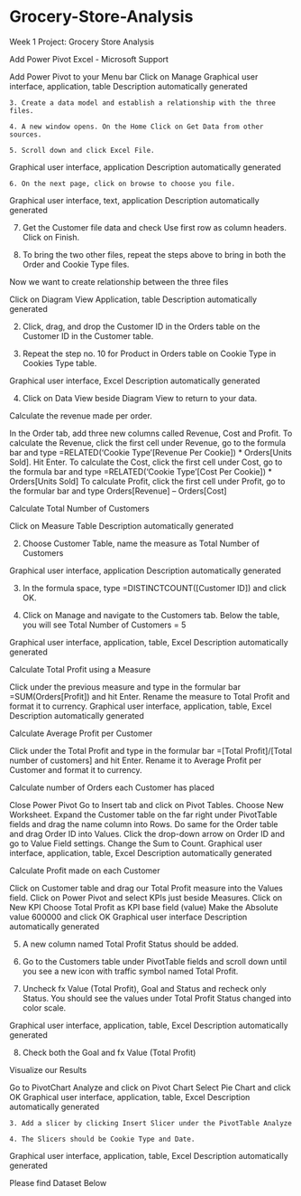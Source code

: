 # Grocery-Store-Analysis
Week 1 Project: Grocery Store Analysis

Add Power Pivot Excel - Microsoft Support

Add Power Pivot to your Menu bar
Click on Manage 
Graphical user interface, application, table  Description automatically generated



    3. Create a data model and establish a relationship with the three files.

    4. A new window opens. On the Home Click on Get Data from other sources.

    5. Scroll down and click Excel File.

Graphical user interface, application  Description automatically generated



    6. On the next page, click on browse to choose you file.

Graphical user interface, text, application  Description automatically generated

   7. Get the Customer file data and check Use first row as column headers. Click on Finish.



   8. To bring the two other files, repeat the steps above to bring in both the Order and Cookie Type files.





Now we want to create relationship between the three files

Click on Diagram View
Application, table  Description automatically generated



   2. Click, drag, and drop the Customer ID in the Orders table on the Customer ID in the Customer table.



   3.  Repeat the step no. 10 for Product in Orders table on Cookie Type in Cookies Type table.

Graphical user interface, Excel  Description automatically generated



   4. Click on Data View beside Diagram View to return to your data.



Calculate the revenue made per order.

In the Order tab, add three new columns called Revenue, Cost and Profit.
To calculate the Revenue, click the first cell under Revenue, go to the formula bar and type =RELATED(‘Cookie Type’[Revenue Per Cookie]) * Orders[Units Sold]. Hit Enter.
To calculate the Cost, click the first cell under Cost, go to the formula bar and type =RELATED(‘Cookie Type’[Cost Per Cookie]) * Orders[Units Sold]
To calculate Profit, click the first cell under Profit, go to the formular bar and type Orders[Revenue] – Orders[Cost]


Calculate Total Number of Customers

Click on Measure
Table  Description automatically generated



  2. Choose Customer Table, name the measure as Total Number of Customers

Graphical user interface, application  Description automatically generated

  3. In the formula space, type =DISTINCTCOUNT([Customer ID]) and click OK.

  4. Click on Manage and navigate to the Customers tab. Below the table, you will see Total Number of Customers = 5

Graphical user interface, application, table, Excel  Description automatically generated





Calculate Total Profit using a Measure

Click under the previous measure and type in the formular bar =SUM(Orders[Profit]) and hit Enter.
Rename the measure to Total Profit and format it to currency.
Graphical user interface, application, table, Excel  Description automatically generated



Calculate Average Profit per Customer

Click under the Total Profit and type in the formular bar =[Total Profit]/[Total number of customers] and hit Enter.
Rename it to Average Profit per Customer and format it to currency.




Calculate number of Orders each Customer has placed

Close Power Pivot
Go to Insert tab and click on Pivot Tables. Choose New Worksheet.
Expand the Customer table on the far right under PivotTable fields and drag the name column into Rows. Do same for the Order table and drag Order ID into Values. 
Click the drop-down arrow on Order ID and go to Value Field settings. Change the Sum to Count.
Graphical user interface, application, table, Excel  Description automatically generated



Calculate Profit made on each Customer

Click on Customer table and drag our Total Profit measure into the Values field.
Click on Power Pivot and select KPIs just beside Measures. Click on New KPI
Choose Total Profit as KPI base field (value)
Make the Absolute value 600000 and click OK
Graphical user interface  Description automatically generated



   5. A new column named Total Profit Status should be added.

   6. Go to the Customers table under PivotTable fields and scroll down until you see a new icon with traffic symbol  named Total Profit.

   7. Uncheck fx Value (Total Profit), Goal and Status and recheck only Status. You should see the values under Total Profit Status changed into color scale.

Graphical user interface, application, table, Excel  Description automatically generated



  8. Check both the Goal and fx Value (Total Profit)

Visualize our Results

Go to PivotChart Analyze and click on Pivot Chart
Select Pie Chart and click OK
Graphical user interface, application, table, Excel  Description automatically generated

    3. Add a slicer by clicking Insert Slicer under the PivotTable Analyze

    4. The Slicers should be Cookie Type and Date.

Graphical user interface, application, table, Excel  Description automatically generated

Please find Dataset Below
